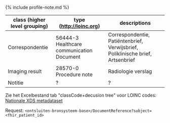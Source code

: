 {% include profile-note.md %}

|class (higher level grouping)|type (http://loinc.org)|descriptions|
|--|--|--|
|Correspondentie|56444-3 Healthcare communication Document|Correspondentie, Patiëntenbrief, Verwijsbrief, Poliklinische brief, Artsenbrief|
|Imaging result|28570-0 Procedure note|Radiologie verslag|
|Notitie|?|?|

Zie het Excelbestand tab "classCode+decusion tree" voor LOINC codes:
[Nationale XDS metadataset](https://nictiz.nl/standaarden/overzicht-van-standaarden/xds-metadata/)

Request:
``<ontsluiten-bronsysteem-base>/DocumentReference?subject=<fhir_patient_id>``